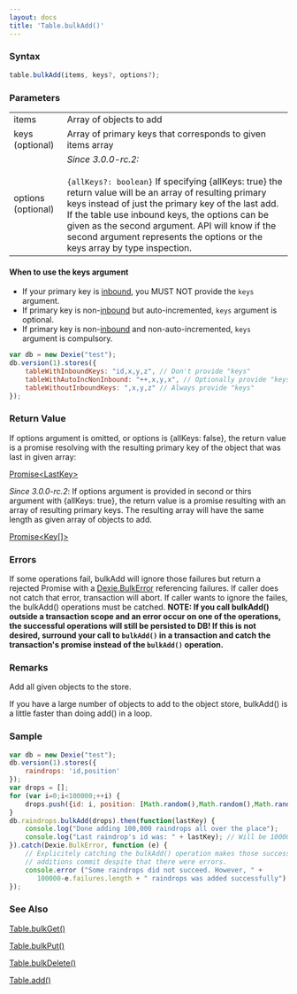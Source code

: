 ```yaml
---
layout: docs
title: 'Table.bulkAdd()'
---
```


### Syntax

```typescript
table.bulkAdd(items, keys?, options?);
```

### Parameters

<table>
<tr><td>items</td><td>Array of objects to add</td></tr>
<tr><td>keys (optional)</td><td>Array of primary keys that corresponds to given items array</td></tr>
<tr><td>options (optional)</td><td><i>Since 3.0.0-rc.2:</i><br/><br/><code>{allKeys?: boolean}</code> If specifying {allKeys: true} the return value will be an array of resulting primary keys instead of just the primary key of the last add. If the table use inbound keys, the options can be given as the second argument. API will know if the second argument represents the options or the keys array by type inspection.</td></tr>
</table>

#### When to use the keys argument

* If your primary key is [inbound](/docs/inbound), you MUST NOT provide the `keys` argument.
* If primary key is non-[inbound](/docs/inbound) but auto-incremented, `keys` argument is optional.
* If primary key is non-[inbound](/docs/inbound) and non-auto-incremented, `keys` argument is compulsory.

```javascript
var db = new Dexie("test");
db.version(1).stores({
    tableWithInboundKeys: "id,x,y,z", // Don't provide "keys"
    tableWithAutoIncNonInbound: "++,x,y,x", // Optionally provide "keys"
    tableWithoutInboundKeys: ",x,y,z" // Always provide "keys"
});
```

### Return Value

If options argument is omitted, or options is {allKeys: false}, the return value is a promise resolving with the resulting primary key of the object that was last in given array:

[Promise&lt;LastKey&gt;](/docs/Promise/Promise)


*Since 3.0.0-rc.2*: If options argument is provided in second or thirs argument with {allKeys: true}, the return value is a promise resulting with an array of resulting primary keys. The resulting array will have the same length as given array of objects to add.

[Promise&lt;Key[]&gt;](/docs/Promise/Promise)


### Errors
If some operations fail, bulkAdd will ignore those failures but return a rejected Promise with a
[Dexie.BulkError](/docs/DexieErrors/Dexie.BulkError) referencing failures. If caller does not catch that error, transaction will abort. If caller wants to ignore the failes, the bulkAdd() operations must be catched. **NOTE: If you call bulkAdd() outside a transaction scope and an error occur on one of the operations, the successful operations will still be persisted to DB! If this is not desired, surround your call to `bulkAdd()` in a transaction and catch the transaction's promise instead of the `bulkAdd()` operation.**

### Remarks

Add all given objects to the store.

If you have a large number of objects to add to the object store, bulkAdd() is a little faster than doing add() in a loop.

### Sample

```javascript
var db = new Dexie("test");
db.version(1).stores({
    raindrops: 'id,position'
});
var drops = [];
for (var i=0;i<100000;++i) {
    drops.push({id: i, position: [Math.random(),Math.random(),Math.random()]}),
}
db.raindrops.bulkAdd(drops).then(function(lastKey) {
    console.log("Done adding 100,000 raindrops all over the place");
    console.log("Last raindrop's id was: " + lastKey); // Will be 100000.
}).catch(Dexie.BulkError, function (e) {
    // Explicitely catching the bulkAdd() operation makes those successful
    // additions commit despite that there were errors.
    console.error ("Some raindrops did not succeed. However, " +
       100000-e.failures.length + " raindrops was added successfully");
});

```
### See Also
[Table.bulkGet()](/docs/Table/Table.bulkGet())

[Table.bulkPut()](/docs/Table/Table.bulkPut())

[Table.bulkDelete()](/docs/Table/Table.bulkDelete())

[Table.add()](/docs/Table/Table.add())
